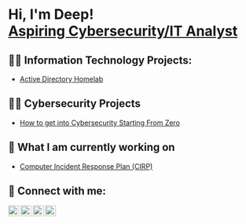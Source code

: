 <h1>Hi, I'm Deep! <br/> <a href="www.linkedin.com/in/deep-patel-it/">Aspiring Cybersecurity/IT Analyst</a></h1>

<h2>👨‍💻 Information Technology Projects:</h2>


  - [Active Directory Homelab](https://github.com/DeepPatelCyber/ActiveDirectoryLab/tree/main)

<h2>👨‍💻 Cybersecurity Projects</h2>

- [How to get into Cybersecurity Starting From Zero](https://www.youtube.com/watch?v=a83ASGn_V_s)

<h2>🔭 What I am currently working on</h2>
  
- [Computer Incident Response Plan (CIRP)](https://www.youtube.com/watch?v=a83ASGn_V_s)  

<h2> 🤳 Connect with me:</h2>

[<img align="left" alt="JoshMadakor | YouTube" width="22px" src="https://cdn.jsdelivr.net/npm/simple-icons@v3/icons/youtube.svg" />][youtube]
[<img align="left" alt="JoshMadakor | Twitter" width="22px" src="https://cdn.jsdelivr.net/npm/simple-icons@v3/icons/twitter.svg" />][twitter]
[<img align="left" alt="JoshMadakor | LinkedIn" width="22px" src="https://cdn.jsdelivr.net/npm/simple-icons@v3/icons/linkedin.svg" />][linkedin]
[<img align="left" alt="JoshMadakor | Instagram" width="22px" src="https://cdn.jsdelivr.net/npm/simple-icons@v3/icons/instagram.svg" />][instagram]

[twitter]: https://twitter.com/joshmadakor
[youtube]: https://www.youtube.com/c/joshmadakor
[instagram]: https://www.instagram.com/joshmadakor/
[linkedin]: https://linkedin.com/in/joshmadakor

<!--
**joshmadakor1/joshmadakor1** is a ✨ _special_ ✨ repository because its `README.md` (this file) appears on your GitHub profile.

Here are some ideas to get you started:

- 🔭 I’m currently working on ...
- 🌱 I’m currently learning ...
- 👯 I’m looking to collaborate on ...
- 🤔 I’m looking for help with ...
- 💬 Ask me about ...
- 📫 How to reach me: ...
- 😄 Pronouns: ...
- ⚡ Fun fact: ...
-->
